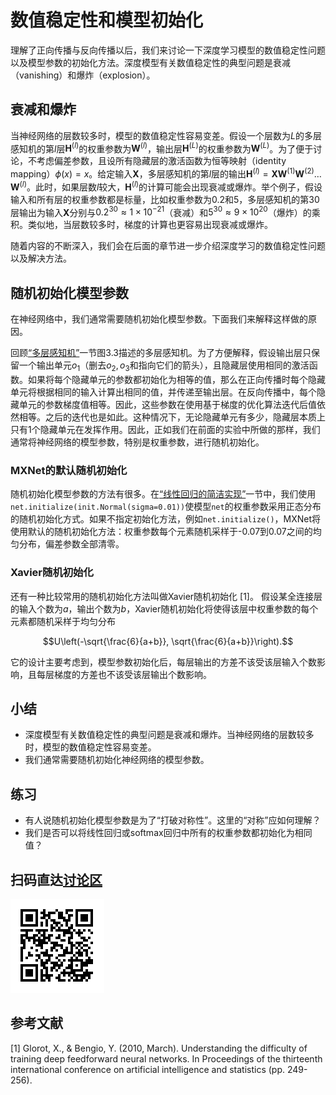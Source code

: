 # 数值稳定性和模型初始化

理解了正向传播与反向传播以后，我们来讨论一下深度学习模型的数值稳定性问题以及模型参数的初始化方法。深度模型有关数值稳定性的典型问题是衰减（vanishing）和爆炸（explosion）。


## 衰减和爆炸

当神经网络的层数较多时，模型的数值稳定性容易变差。假设一个层数为$L$的多层感知机的第$l$层$\boldsymbol{H}^{(l)}$的权重参数为$\boldsymbol{W}^{(l)}$，输出层$\boldsymbol{H}^{(L)}$的权重参数为$\boldsymbol{W}^{(L)}$。为了便于讨论，不考虑偏差参数，且设所有隐藏层的激活函数为恒等映射（identity mapping）$\phi(x) = x$。给定输入$\boldsymbol{X}$，多层感知机的第$l$层的输出$\boldsymbol{H}^{(l)} = \boldsymbol{X} \boldsymbol{W}^{(1)} \boldsymbol{W}^{(2)} \ldots \boldsymbol{W}^{(l)}$。此时，如果层数$l$较大，$\boldsymbol{H}^{(l)}$的计算可能会出现衰减或爆炸。举个例子，假设输入和所有层的权重参数都是标量，比如权重参数为0.2和5，多层感知机的第30层输出为输入$\boldsymbol{X}$分别与$0.2^{30} \approx 1 \times 10^{-21}$（衰减）和$5^{30} \approx 9 \times 10^{20}$（爆炸）的乘积。类似地，当层数较多时，梯度的计算也更容易出现衰减或爆炸。

随着内容的不断深入，我们会在后面的章节进一步介绍深度学习的数值稳定性问题以及解决方法。


## 随机初始化模型参数

在神经网络中，我们通常需要随机初始化模型参数。下面我们来解释这样做的原因。

回顾[“多层感知机”](mlp.md)一节图3.3描述的多层感知机。为了方便解释，假设输出层只保留一个输出单元$o_1$（删去$o_2, o_3$和指向它们的箭头），且隐藏层使用相同的激活函数。如果将每个隐藏单元的参数都初始化为相等的值，那么在正向传播时每个隐藏单元将根据相同的输入计算出相同的值，并传递至输出层。在反向传播中，每个隐藏单元的参数梯度值相等。因此，这些参数在使用基于梯度的优化算法迭代后值依然相等。之后的迭代也是如此。这种情况下，无论隐藏单元有多少，隐藏层本质上只有1个隐藏单元在发挥作用。因此，正如我们在前面的实验中所做的那样，我们通常将神经网络的模型参数，特别是权重参数，进行随机初始化。


### MXNet的默认随机初始化

随机初始化模型参数的方法有很多。在[“线性回归的简洁实现”](linear-regression-gluon.md)一节中，我们使用`net.initialize(init.Normal(sigma=0.01))`使模型`net`的权重参数采用正态分布的随机初始化方式。如果不指定初始化方法，例如`net.initialize()`，MXNet将使用默认的随机初始化方法：权重参数每个元素随机采样于-0.07到0.07之间的均匀分布，偏差参数全部清零。


### Xavier随机初始化

还有一种比较常用的随机初始化方法叫做Xavier随机初始化 [1]。
假设某全连接层的输入个数为$a$，输出个数为$b$，Xavier随机初始化将使得该层中权重参数的每个元素都随机采样于均匀分布

$$U\left(-\sqrt{\frac{6}{a+b}}, \sqrt{\frac{6}{a+b}}\right).$$

它的设计主要考虑到，模型参数初始化后，每层输出的方差不该受该层输入个数影响，且每层梯度的方差也不该受该层输出个数影响。

## 小结

* 深度模型有关数值稳定性的典型问题是衰减和爆炸。当神经网络的层数较多时，模型的数值稳定性容易变差。
* 我们通常需要随机初始化神经网络的模型参数。


## 练习

* 有人说随机初始化模型参数是为了“打破对称性”。这里的“对称”应如何理解？
* 我们是否可以将线性回归或softmax回归中所有的权重参数都初始化为相同值？


## 扫码直达[讨论区](https://discuss.gluon.ai/t/topic/8052)

![](../img/qr_numerical-stability-and-init.svg)

## 参考文献

[1] Glorot, X., & Bengio, Y. (2010, March). Understanding the difficulty of training deep feedforward neural networks. In Proceedings of the thirteenth international conference on artificial intelligence and statistics (pp. 249-256).
